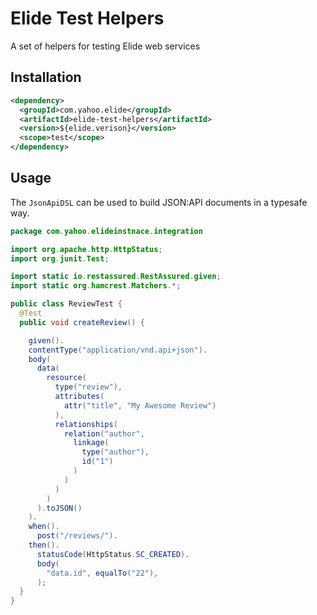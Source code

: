 # Elide Test Helpers

A set of helpers for testing Elide web services

## Installation
```xml
<dependency>
  <groupId>com.yahoo.elide</groupId>
  <artifactId>elide-test-helpers</artifactId>
  <version>${elide.verison}</version>
  <scope>test</scope>
</dependency>
```

## Usage

The `JsonApiDSL` can be used to build JSON:API documents in a typesafe way.

```java
package com.yahoo.elideinstnace.integration

import org.apache.http.HttpStatus;
import org.junit.Test;

import static io.restassured.RestAssured.given;
import static org.hamcrest.Matchers.*;

public class ReviewTest {
  @Test
  public void createReview() {

    given().
    contentType("application/vnd.api+json").
    body(
      data(
        resource(
          type("review"),
          attributes(
            attr("title", "My Awesome Review")
          ),
          relationships(
          	relation("author",
              linkage(
                type("author"), 
                id("1")
              )
            )
          )
        )
      ).toJSON()
    ).
    when().
      post("/reviews/").
    then().
      statusCode(HttpStatus.SC_CREATED).
      body(
        "data.id", equalTo("22"),
      );
  }
}
